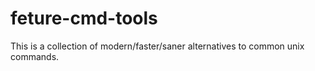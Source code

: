 # feture-cmd-tools
This is a collection of modern/faster/saner alternatives to common unix commands.
